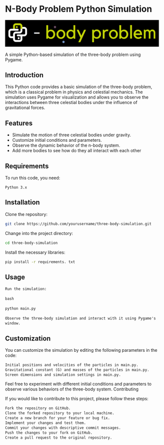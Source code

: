 # N-Body Problem Python Simulation

![logo](imgs/black_logo2.png)

A simple Python-based simulation of the three-body problem using Pygame.


## Introduction

This Python code provides a basic simulation of the three-body problem, which is a classical problem in physics and celestial mechanics. The simulation uses Pygame for visualization and allows you to observe the interactions between three celestial bodies under the influence of gravitational forces.

## Features

- Simulate the motion of three celestial bodies under gravity.
- Customize initial conditions and parameters.
- Observe the dynamic behavior of the n-body system.
- Add more bodies to see how do they all interact with each other

## Requirements

To run this code, you need:

    Python 3.x

## Installation

Clone the repository:

```bash
git clone https://github.com/yourusername/three-body-simulation.git
```

Change into the project directory:

```bash
cd three-body-simulation
``````

Install the necessary libraries:

```bash
pip install -r requirements. txt
```

## Usage

    Run the simulation:

    bash

    python main.py

    Observe the three-body simulation and interact with it using Pygame's window.

## Customization

You can customize the simulation by editing the following parameters in the code:

    Initial positions and velocities of the particles in main.py.
    Gravitational constant (G) and masses of the particles in main.py.
    Screen dimensions and simulation settings in main.py.

Feel free to experiment with different initial conditions and parameters to observe various behaviors of the three-body system.
Contributing

If you would like to contribute to this project, please follow these steps:

    Fork the repository on GitHub.
    Clone the forked repository to your local machine.
    Create a new branch for your feature or bug fix.
    Implement your changes and test them.
    Commit your changes with descriptive commit messages.
    Push the changes to your fork on GitHub.
    Create a pull request to the original repository.
